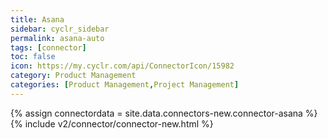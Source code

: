 ```yaml
---
title: Asana
sidebar: cyclr_sidebar
permalink: asana-auto
tags: [connector]
toc: false
icon: https://my.cyclr.com/api/ConnectorIcon/15982
category: Product Management
categories: [Product Management,Project Management]
---
```

{% assign connectordata = site.data.connectors-new.connector-asana %}
{% include v2/connector/connector-new.html %}	
